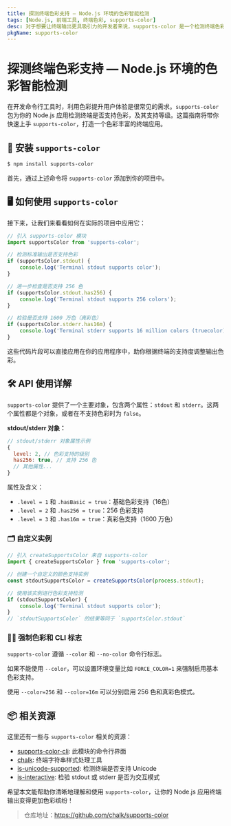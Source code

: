```yaml
---
title: 探测终端色彩支持 — Node.js 环境的色彩智能检测
tags: [Node.js, 前端工具, 终端色彩, supports-color]
desc: 对于想要让终端输出更具吸引力的开发者来说，supports-color 是一个检测终端色彩支持的实用工具包。
pkgName: supports-color
---
```


# 探测终端色彩支持 — Node.js 环境的色彩智能检测

在开发命令行工具时，利用色彩提升用户体验是很常见的需求。`supports-color` 包为你的 Node.js 应用检测终端是否支持色彩，及其支持等级。这篇指南将带你快速上手 `supports-color`，打造一个色彩丰富的终端应用。

## 🎨 安装 `supports-color`

```bash
$ npm install supports-color
```

首先，通过上述命令将 `supports-color` 添加到你的项目中。

## 🖥️ 如何使用 `supports-color`

接下来，让我们来看看如何在实际的项目中应用它：

```javascript
// 引入 supports-color 模块
import supportsColor from 'supports-color';

// 检测标准输出是否支持色彩
if (supportsColor.stdout) {
	console.log('Terminal stdout supports color');
}

// 进一步检查是否支持 256 色
if (supportsColor.stdout.has256) {
	console.log('Terminal stdout supports 256 colors');
}

// 检验是否支持 1600 万色（真彩色）
if (supportsColor.stderr.has16m) {
	console.log('Terminal stderr supports 16 million colors (truecolor)');
}
```

这些代码片段可以直接应用在你的应用程序中，助你根据终端的支持度调整输出色彩。

## 🛠️ API 使用详解

`supports-color` 提供了一个主要对象，包含两个属性：`stdout` 和 `stderr`。这两个属性都是个对象，或者在不支持色彩时为 `false`。

**stdout/stderr 对象：**

```javascript
// stdout/stderr 对象属性示例
{
  level: 2, // 色彩支持的级别
  has256: true, // 支持 256 色
  // 其他属性...
}
```

属性及含义：

- `.level = 1` 和 `.hasBasic = true`：基础色彩支持（16色）
- `.level = 2` 和 `.has256 = true`：256 色彩支持
- `.level = 3` 和 `.has16m = true`：真彩色支持（1600 万色）

### 🗂️ 自定义实例

```javascript
// 引入 createSupportsColor 来自 supports-color
import { createSupportsColor } from 'supports-color';

// 创建一个自定义的颜色支持实例
const stdoutSupportsColor = createSupportsColor(process.stdout);

// 使用该实例进行色彩支持检测
if (stdoutSupportsColor) {
	console.log('Terminal stdout supports color');
}
// `stdoutSupportsColor` 的结果等同于 `supportsColor.stdout`
```

### 🏳️‍🌈 强制色彩和 CLI 标志

`supports-color` 遵循 `--color` 和 `--no-color` 命令行标志。

如果不能使用 `--color`，可以设置环境变量比如 `FORCE_COLOR=1` 来强制启用基本色彩支持。

使用 `--color=256` 和 `--color=16m` 可以分别启用 256 色和真彩色模式。

## 📦 相关资源

这里还有一些与 `supports-color` 相关的资源：

- [supports-color-cli](https://github.com/chalk/supports-color-cli): 此模块的命令行界面
- [chalk](https://github.com/chalk/chalk): 终端字符串样式处理工具
- [is-unicode-supported](https://github.com/sindresorhus/is-unicode-supported): 检测终端是否支持 Unicode
- [is-interactive](https://github.com/sindresorhus/is-interactive): 检验 stdout 或 stderr 是否为交互模式

希望本文能帮助你清晰地理解和使用 `supports-color`，让你的 Node.js 应用终端输出变得更加色彩缤纷！

> 仓库地址：https://github.com/chalk/supports-color